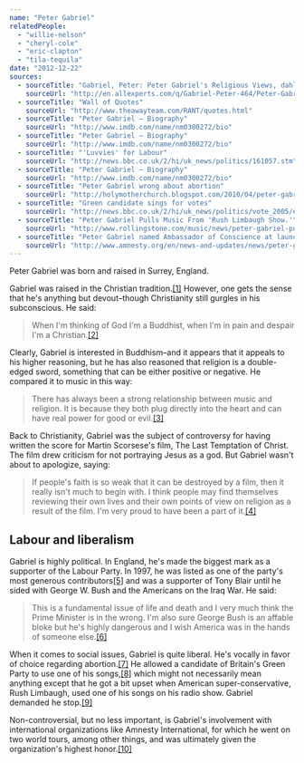 ```yaml
---
name: "Peter Gabriel"
relatedPeople:
  - "willie-nelson"
  - "cheryl-cole"
  - "eric-clapton"
  - "tila-tequila"
date: "2012-12-22"
sources:
  - sourceTitle: "Gabriel, Peter: Peter Gabriel's Religious Views, dahli lama, last temptation of christ"
    sourceUrl: "http://en.allexperts.com/q/Gabriel-Peter-464/Peter-Gabriel-Religious-Views.htm"
  - sourceTitle: "Wall of Quotes"
    sourceUrl: "http://www.theawayteam.com/RANT/quotes.html"
  - sourceTitle: "Peter Gabriel – Biography"
    sourceUrl: "http://www.imdb.com/name/nm0300272/bio"
  - sourceTitle: "Peter Gabriel – Biography"
    sourceUrl: "http://www.imdb.com/name/nm0300272/bio"
  - sourceTitle: "'Luvvies' for Labour"
    sourceUrl: "http://news.bbc.co.uk/2/hi/uk_news/politics/161057.stm"
  - sourceTitle: "Peter Gabriel – Biography"
    sourceUrl: "http://www.imdb.com/name/nm0300272/bio"
  - sourceTitle: "Peter Gabriel wrong about abortion"
    sourceUrl: "http://holymotherchurch.blogspot.com/2010/04/peter-gabriel-wrong-about-abortion.html"
  - sourceTitle: "Green candidate sings for votes"
    sourceUrl: "http://news.bbc.co.uk/2/hi/uk_news/politics/vote_2005/england/4497761.stm"
  - sourceTitle: "Peter Gabriel Pulls Music From 'Rush Limbaugh Show.'"
    sourceUrl: "http://www.rollingstone.com/music/news/peter-gabriel-pulls-music-from-rush-limbaugh-show-20120305#ixzz1pQftliJu"
  - sourceTitle: "Peter Gabriel named Ambassador of Conscience at launch of global music and human rights tour"
    sourceUrl: "http://www.amnesty.org/en/news-and-updates/news/peter-gabriel-ambassador-of-conscience-global-music-human-rights-tour-20080910"
---
```


Peter Gabriel was born and raised in Surrey, England.

Gabriel was raised in the Christian tradition.<a class="source-citation" href="http://en.allexperts.com/q/Gabriel-Peter-464/Peter-Gabriel-Religious-Views.htm" title="Gabriel, Peter: Peter Gabriel&apos;s Religious Views, dahli lama, last temptation of christ">[1]</a> However, one gets the sense that he's anything but devout–though Christianity still gurgles in his subconscious. He said:

>When I'm thinking of God I'm a Buddhist, when I'm in pain and despair I'm a Christian.<a class="source-citation" href="http://www.theawayteam.com/RANT/quotes.html" title="Wall of Quotes">[2]</a>

Clearly, Gabriel is interested in Buddhism–and it appears that it appeals to his higher reasoning, but he has also reasoned that religion is a double-edged sword, something that can be either positive or negative. He compared it to music in this way:

>There has always been a strong relationship between music and religion. It is because they both plug directly into the heart and can have real power for good or evil.<a class="source-citation" href="http://www.imdb.com/name/nm0300272/bio" title="Peter Gabriel – Biography">[3]</a>

Back to Christianity, Gabriel was the subject of controversy for having written the score for Martin Scorsese's film, The Last Temptation of Christ. The film drew criticism for not portraying Jesus as a god. But Gabriel wasn't about to apologize, saying:

>If people's faith is so weak that it can be destroyed by a film, then it really isn't much to begin with. I think people may find themselves reviewing their own lives and their own points of view on religion as a result of the film. I'm very proud to have been a part of it.<a class="source-citation" href="http://www.imdb.com/name/nm0300272/bio" title="Peter Gabriel – Biography">[4]</a>

## 

## Labour and liberalism

Gabriel is highly political. In England, he's made the biggest mark as a supporter of the Labour Party. In 1997, he was listed as one of the party's most generous contributors<a class="source-citation" href="http://news.bbc.co.uk/2/hi/uk_news/politics/161057.stm" title="&apos;Luvvies&apos; for Labour">[5]</a> and was a supporter of Tony Blair until he sided with George W. Bush and the Americans on the Iraq War. He said:

>This is a fundamental issue of life and death and I very much think the Prime Minister is in the wrong. I'm also sure George Bush is an affable bloke but he's highly dangerous and I wish America was in the hands of someone else.<a class="source-citation" href="http://www.imdb.com/name/nm0300272/bio" title="Peter Gabriel – Biography">[6]</a>

When it comes to social issues, Gabriel is quite liberal. He's vocally in favor of choice regarding abortion.<a class="source-citation" href="http://holymotherchurch.blogspot.com/2010/04/peter-gabriel-wrong-about-abortion.html" title="Peter Gabriel wrong about abortion">[7]</a> He allowed a candidate of Britain's Green Party to use one of his songs,<a class="source-citation" href="http://news.bbc.co.uk/2/hi/uk_news/politics/vote_2005/england/4497761.stm" title="Green candidate sings for votes">[8]</a> which might not necessarily mean anything except that he got a bit upset when American super-conservative, Rush Limbaugh, used one of his songs on his radio show. Gabriel demanded he stop.<a class="source-citation" href="http://www.rollingstone.com/music/news/peter-gabriel-pulls-music-from-rush-limbaugh-show-20120305#ixzz1pQftliJu" title="Peter Gabriel Pulls Music From &apos;Rush Limbaugh Show.&apos;">[9]</a>

Non-controversial, but no less important, is Gabriel's involvement with international organizations like Amnesty International, for which he went on two world tours, among other things, and was ultimately given the organization's highest honor.<a class="source-citation" href="http://www.amnesty.org/en/news-and-updates/news/peter-gabriel-ambassador-of-conscience-global-music-human-rights-tour-20080910" title="Peter Gabriel named Ambassador of Conscience at launch of global music and human rights tour">[10]</a>